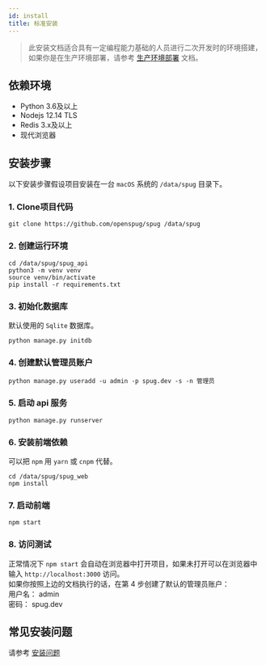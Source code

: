```yaml
---
id: install
title: 标准安装
---
```


> 此安装文档适合具有一定编程能力基础的人员进行二次开发时的环境搭建，如果你是在生产环境部署，请参考 [生产环境部署](/docs/deploy-product) 文档。

## 依赖环境

- Python 3.6及以上
- Nodejs 12.14 TLS
- Redis 3.x及以上
- 现代浏览器

## 安装步骤
以下安装步骤假设项目安装在一台 `macOS` 系统的 `/data/spug` 目录下。

### 1. Clone项目代码

```shell script
git clone https://github.com/openspug/spug /data/spug
```

### 2. 创建运行环境
```shell script
cd /data/spug/spug_api
python3 -m venv venv
source venv/bin/activate
pip install -r requirements.txt
```

### 3. 初始化数据库
默认使用的 `Sqlite` 数据库。
```shell script
python manage.py initdb
````
### 4. 创建默认管理员账户
```shell script
python manage.py useradd -u admin -p spug.dev -s -n 管理员
```

### 5. 启动 api 服务
```shell script
python manage.py runserver
```
    
### 6. 安装前端依赖
可以把 `npm` 用 `yarn` 或 `cnpm` 代替。
```shell script
cd /data/spug/spug_web
npm install
```

### 7. 启动前端
```shell script
npm start
```

### 8. 访问测试
正常情况下 `npm start` 会自动在浏览器中打开项目，如果未打开可以在浏览器中输入 `http://localhost:3000` 访问。  
如果你按照上边的文档执行的话，在第 4 步创建了默认的管理员账户：  
用户名： admin  
密码： spug.dev


## 常见安装问题
请参考 [安装问题](/docs/install-error)